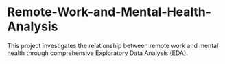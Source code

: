 # Remote-Work-and-Mental-Health-Analysis
This project investigates the relationship between remote work and mental health through comprehensive Exploratory Data Analysis (EDA).
